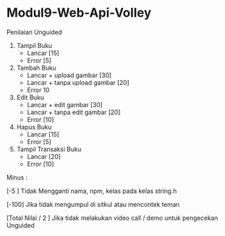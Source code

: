 # Modul9-Web-Api-Volley	

Penilaian Unguided	

1. Tampil Buku	
   - Lancar [15]	
   - Error [5]	
2. Tambah Buku	
   - Lancar + upload gambar  [30]	
   - Lancar + tanpa upload gambar [20]	
   - Error 10	
3. Edit Buku	
   - Lancar + edit gambar [30]	
   - Lancar + tanpa edit gambar [20]	
   - Error [10]	
4. Hapus Buku	
   - Lancar [15]	
   - Error [5]	
5. Tampil Transaksi Buku	
   - Lancar [20]	
   - Error [10]	


Minus :	

[-5 ] Tidak Mengganti nama, npm, kelas pada kelas string.h	

[-100] Jika tidak mengumpul di sitkul atau mencontek teman	

[Total Nilai / 2 ] Jika tidak melakukan video call / demo untuk pengecekan Unguided
